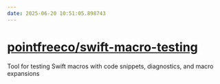 ```yaml
---
date: 2025-06-20 10:51:05.898743
---
```


# [pointfreeco/swift-macro-testing](https://github.com/pointfreeco/swift-macro-testing)

Tool for testing Swift macros with code snippets, diagnostics, and macro expansions